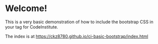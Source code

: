 # Welcome!

This is a very basic demonstration of how to include the bootstrap CSS in your <head> tag for CodeInstitute.

The index is at https://ckz8780.github.io/ci-basic-bootstrap/index.html